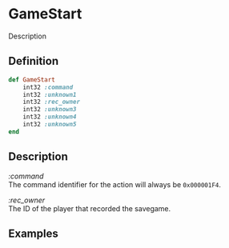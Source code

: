 # GameStart

Description

## Definition

```ruby
def GameStart
	int32 :command 
	int32 :unknown1  
	int32 :rec_owner  
	int32 :unknown3  
	int32 :unknown4  
	int32 :unknown5  
end
```

## Description

*:command*  
The command identifier for the action will always be `0x000001F4`.

*:rec_owner*  
The ID of the player that recorded the savegame.

## Examples

